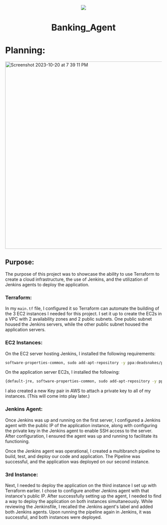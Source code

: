 <p align="center">
<img src="https://github.com/kura-labs-org/kuralabs_deployment_1/blob/main/Kuralogo.png">
</p>
<h1 align="center">Banking_Agent<h1> 

# Planning:

<img width="600" alt="Screenshot 2023-10-20 at 7 39 11 PM" src="https://github.com/Jmo-101/Bank_agent/assets/138607757/f3f01838-5953-4b06-b95b-f98f38761556">

## Purpose:
The purpose of this project was to showcase the ability to use Terraform to create a cloud infrastructure, the use of Jenkins, and the utilization of Jenkins agents to deploy the application.

### Terraform:
In my `main.tf` file, I configured it so Terraform can automate the building of the 3 EC2 instances I needed for this project. I set it up to create the EC2s in a VPC with 2 availability zones and 2 public subnets. One public subnet housed the Jenkins servers, while the other public subnet housed the application servers.

### EC2 Instances:
On the EC2 server hosting Jenkins, I installed the following requirements:
 
 ```bash
software-properties-common, sudo add-apt-repository -y ppa:deadsnakes/ppa, python3.7, python3.7-venv}
```

On the application server EC2s, I installed the following:

```bash
{default-jre, software-properties-common, sudo add-apt-repository -y ppa:deadsnakes/ppa, python3.7, python3.7-venv}
```

I also created a new Key pair in AWS to attach a private key to all of my instances. (This will come into play later.)

### Jenkins Agent:
Once Jenkins was up and running on the first server, I configured a Jenkins agent with the public IP of the application instance, along with configuring the private key in the Jenkins agent to enable SSH access to the server. After configuration, I ensured the agent was up and running to facilitate its functioning.

Once the Jenkins agent was operational, I created a multibranch pipeline to build, test, and deploy our code and application. The Pipeline was successful, and the application was deployed on our second instance.

### 3rd Instance:
Next, I needed to deploy the application on the third instance I set up with Terraform earlier. I chose to configure another Jenkins agent with that instance's public IP. After successfully setting up the agent, I needed to find a way to deploy the application on both instances simultaneously. While reviewing the Jenkinsfile, I recalled the Jenkins agent's label and added both Jenkins agents. Upon running the pipeline again in Jenkins, it was successful, and both instances were deployed.

